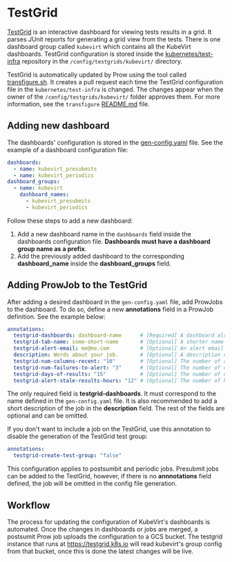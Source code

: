 # TestGrid

[TestGrid](https://testgrid.k8s.io) is an interactive dashboard for viewing tests results in a grid. It parses JUnit reports for generating a grid view from the tests.
There is one dashboard group called `kubevirt` which contains all the KubeVirt dashboards.
TestGrid configuration is stored inside the [kubernetes/test-infra](https://github.com/kubernetes/test-infra/tree/master/config/testgrids/kubevirt) repository in the `/config/testgrids/kubevirt/` directory.

TestGrid is automatically updated by Prow using the tool called [transfigure.sh](https://github.com/kubernetes/test-infra/tree/master/testgrid/cmd/transfigure).
It creates a pull request each time the TestGrid configuration file in the `kubernetes/test-infra` is changed. The changes appear when the owner of the `/config/testgrids/kubevirt/` folder approves them. For more information, see the `transfigure` [README.md](https://github.com/kubernetes/test-infra/blob/master/testgrid/cmd/transfigure/README.md) file.

## Adding new dashboard

The dashboards' configuration is stored in the [gen-config.yaml](https://github.com/kubevirt/project-infra/tree/main/github/ci/testgrid/gen-config.yaml) file. See the example of a dashboard configuration file:
```yaml
dashboards:
  - name: kubevirt_presubmits
  - name: kubevirt_periodics
dashboard_groups:
  - name: kubevirt
    dashboard_names:
      - kubevirt_presubmits
      - kubevirt_periodics
```
Follow these steps to add a new dashboard:

1. Add a new dashboard name in the `dashboards` field inside the dashboards configuration file. **Dashboards must have a dashboard group name as a prefix**.
2. Add the previously added dashboard to the corresponding **dashboard_name** inside the **dashboard_groups** field.

## Adding ProwJob to the TestGrid

After adding a desired dashboard in the `gen-config.yaml` file, add ProwJobs to the dashboard. To do so, define a new **annotations** field in a ProwJob definition. See the example below:
```yaml
annotations:
  testgrid-dashboards: dashboard-name      # [Required] A dashboard already defined in a config.yaml.
  testgrid-tab-name: some-short-name       # [Optional] A shorter name for the tab. If omitted, just uses the job name.
  testgrid-alert-email: me@me.com          # [Optional] An alert email that will be applied to the tab created in the first dashboard specified in testgrid-dashboards.
  description: Words about your job.       # [Optional] A description of your job. If omitted, only the job name is used.
  testgrid-num-columns-recent: "10"        # [Optional] The number of runs in a row that can be omitted before the run is considered stale. The default value is 10.
  testgrid-num-failures-to-alert: "3"      # [Optional] The number of continuous failures before sending an email. The default value is 3.
  testgrid-days-of-results: "15"           # [Optional] The number of days for which the results are visible. The default value is 15.
  testgrid-alert-stale-results-hours: "12" # [Optional] The number of hours that pass with no results after which the email is sent. The default value is 12.
```

The only required field is **testgrid-dashboards**. It must correspond to the name defined in the `gen-config.yaml` file. It is also recommended to add a short description of the job in the **description** field.
The rest of the fields are optional and can be omitted.

If you don't want to include a job on the TestGrid, use this annotation to disable the generation of the TestGrid test group:
```yaml
annotations:
  testgrid-create-test-group: "false"
```

This configuration applies to postsumbit and periodic jobs. Presubmit jobs can be added to the TestGrid, however, if there is no **annnotations** field defined, the job will be omitted in the config file generation.

## Workflow

The process for updating the configuration of KubeVirt's dashboards is automated. Once the changes in dashboards or jobs are merged, a postsumit Prow job uploads the configuration to a GCS bucket. The testgrid instance that runs at https://testgrid.k8s.io will read kubevirt's group config from that bucket, once this is done the latest changes will be live.
